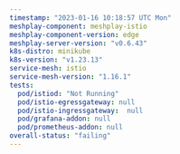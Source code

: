 ```yaml
---
timestamp: "2023-01-16 10:18:57 UTC Mon"
meshplay-component: meshplay-istio
meshplay-component-version: edge
meshplay-server-version: "v0.6.43"
k8s-distro: minikube
k8s-version: "v1.23.13"
service-mesh: istio
service-mesh-version: "1.16.1"
tests:
  pod/istiod: "Not Running"
  pod/istio-egressgateway: null
  pod/istio-ingressgateway:  null
  pod/grafana-addon: null
  pod/prometheus-addon: null
overall-status: "failing"
---
```

